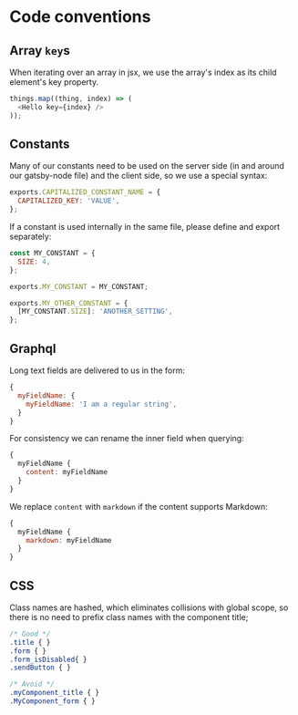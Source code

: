 # Code conventions

## Array `key`s

When iterating over an array in jsx, we use the array's index as its child element's
key property.

```javascript
things.map((thing, index) => (
  <Hello key={index} />
));
```

## Constants

Many of our constants need to be used on the server side (in and around our gatsby-node file) and the client side, so we use a special syntax:

```javascript
exports.CAPITALIZED_CONSTANT_NAME = {
  CAPITALIZED_KEY: 'VALUE',
};
```

If a constant is used internally in the same file, please define and export separately:

```javascript
const MY_CONSTANT = {
  SIZE: 4,
};

exports.MY_CONSTANT = MY_CONSTANT;

exports.MY_OTHER_CONSTANT = {
  [MY_CONSTANT.SIZE]: 'ANOTHER_SETTING',
};
```

## Graphql

Long text fields are delivered to us in the form:

```javascript
{
  myFieldName: {
    myFieldName: 'I am a regular string',
  }
}
```

For consistency we can rename the inner field when querying:

```javascript
{
  myFieldName {
    content: myFieldName
  }
}
```

We replace `content` with `markdown` if the content supports Markdown:

```javascript
{
  myFieldName {
    markdown: myFieldName
  }
}
```

## CSS

Class names are hashed, which eliminates collisions with global scope, so there
is no need to prefix class names with the component title;

```css
/* Good */
.title { }
.form { }
.form_isDisabled{ }
.sendButton { }
```

```css
/* Avoid */
.myComponent_title { }
.MyComponent_form { }
```
